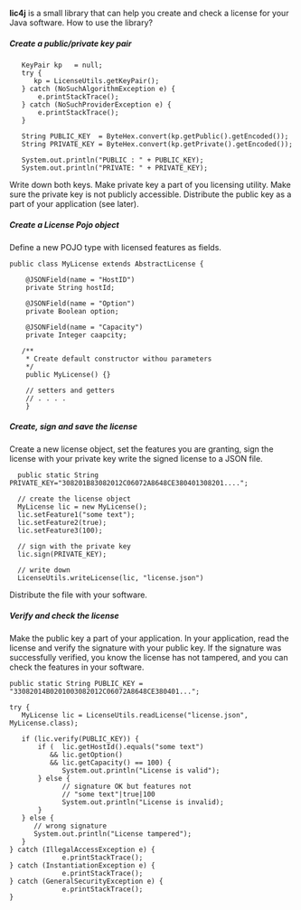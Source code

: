 **lic4j** is a small library that can help you create and check a license
for your Java software. How to use the library?

##### Create a public/private key pair

```
   KeyPair kp   = null;
   try {
      kp = LicenseUtils.getKeyPair();
   } catch (NoSuchAlgorithmException e) {
       e.printStackTrace();
   } catch (NoSuchProviderException e) {
       e.printStackTrace();
   }

   String PUBLIC_KEY  = ByteHex.convert(kp.getPublic().getEncoded());
   String PRIVATE_KEY = ByteHex.convert(kp.getPrivate().getEncoded());

   System.out.println("PUBLIC : " + PUBLIC_KEY);
   System.out.println("PRIVATE: " + PRIVATE_KEY);
```
Write down both keys. Make private key a part of you licensing utility. 
Make sure the private key is not publicly accessible. 
Distribute the public key as a part of your application (see later). 

##### Create a License Pojo object

Define a new POJO type with licensed features as fields.

```
public class MyLicense extends AbstractLicense {

    @JSONField(name = "HostID")
    private String hostId;

    @JSONField(name = "Option")
    private Boolean option;

    @JSONField(name = "Capacity")
    private Integer caapcity;

   /**
    * Create default constructor withou parameters
    */
    public MyLicense() {}
    
    // setters and getters
    // . . . .
    }
```


##### Create, sign and save the license

Create a new license object, set the features you are granting, sign
the license with your private key write the signed license to a JSON file. 
 

```
  public static String PRIVATE_KEY="308201B83082012C06072A8648CE380401308201....";

  // create the license object
  MyLicense lic = new MyLicense();
  lic.setFeature1("some text");
  lic.setFeature2(true);
  lic.setFeature3(100);
 
  // sign with the private key
  lic.sign(PRIVATE_KEY);
 
  // write down
  LicenseUtils.writeLicense(lic, "license.json")
```

Distribute the file with your software.

##### Verify and check the license

Make the public key a part of your application. In your application, 
read the license and verify the signature with your public key. 
If the signature was successfully verified, you know the license 
has not tampered, and you can check the features in your software. 

```
public static String PUBLIC_KEY = "33082014B0201003082012C06072A8648CE380401...";

try {
   MyLicense lic = LicenseUtils.readLicense("license.json", MyLicense.class);
 
   if (lic.verify(PUBLIC_KEY)) {
       if (  lic.getHostId().equals("some text") 
          && lic.getOption()
          && lic.getCapacity() == 100) {
             System.out.println("License is valid");
       } else {
             // signature OK but features not
             // "some text"|true|100
             System.out.println("License is invalid);
       }
   } else {
      // wrong signature
      System.out.println("License tampered");
   }
} catch (IllegalAccessException e) {
             e.printStackTrace();
} catch (InstantiationException e) {
             e.printStackTrace();
} catch (GeneralSecurityException e) {
             e.printStackTrace();
}
```